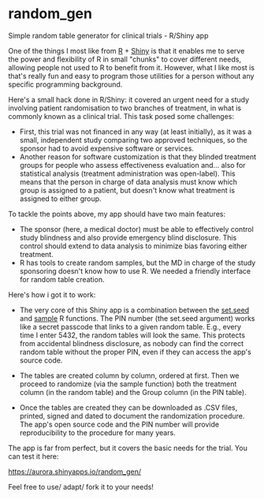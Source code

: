# random_gen
Simple random table generator for clinical trials - R/Shiny app

One of the things I most like from [R](https://www.r-project.org/) + [Shiny](http://shiny.rstudio.com/) is that it enables me to serve the power and flexibility of R in small "chunks" to cover different needs, allowing people not used to R to benefit from it. However, what I like most is that's really fun and easy to program those utilities for a person without any specific programming background.

Here's a small hack done in R/Shiny: it covered an urgent need for a study involving patient randomisation to two branches of treatment, in what is commonly known as a clinical trial. This task posed some challenges:

- First, this trial was not financed in any way (at least initially), as it was a small, independent study comparing two approved techniques, so the sponsor had to avoid expensive software or services.
- Another reason for software customization is that they blinded treatment groups for people who assess effectiveness evaluation and... also for statistical analysis (treatment administration was open-label). This means that the person in charge of data analysis must know which group is assigned to a patient, but doesn't know what treatment is assigned to either group.

To tackle the points above, my app should have two main features:

- The sponsor (here, a medical doctor) must be able to effectively control study blindness and also provide emergency blind disclosure. This control should extend to data analysis to minimize bias favoring either treatment.
- R has tools to create random samples, but the MD in charge of the study sponsoring doesn't know how to use R. We needed a friendly interface for random table creation. 

Here's how i got it to work:

- The very core of this Shiny app is a combination between the [set.seed](https://stat.ethz.ch/R-manual/R-devel/library/base/html/Random.html) and [sample](https://stat.ethz.ch/R-manual/R-devel/library/base/html/sample.html) R functions. The PIN number (the set.seed argument) works like a secret passcode that links to a given random table. E.g., every time I enter 5432, the random tables will look the same. This protects from accidental blindness disclosure, as nobody can find the correct random table without the proper PIN, even if they can access the app's source code.

- The tables are created column by column, ordered at first. Then we proceed to randomize (via the sample function) both the treatment column (in the random table) and the Group column (in the PIN table).

- Once the tables are created they can be downloaded as .CSV files, printed, signed and dated to document the randomization procedure. The app's open source code and the PIN number will provide reproducibility to the procedure for many years.

The app is far from perfect, but it covers the basic needs for the trial. You can test it here:

https://aurora.shinyapps.io/random_gen/

Feel free to use/ adapt/ fork it to your needs!
